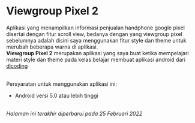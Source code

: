 # Viewgroup Pixel 2
Aplikasi yang menampilkan informasi penjualan handphone google pixel disertai dengan fitur scroll view, bedanya dengan yang viewgroup pixel sebelumnya adalah disini saya menggunakan fitur style dan theme untuk merubah beberapa warna di aplikasi.
<br><b>Viewgroup Pixel 2</b> merupakan aplikasi yang saya buat ketika mempelajari materi style dan theme pada kelas belajar membuat aplikasi android dari <a href="https://www.dicoding.com">dicoding</a>

<br>Persyaratan untuk menggunakan aplikasi ini:
<ul>
  <li>Android versi 5.0 atau lebih tinggi</li>
</ul>

<br><i>Halaman ini terakhir diperbarui pada 25 Februari 2022</i>
